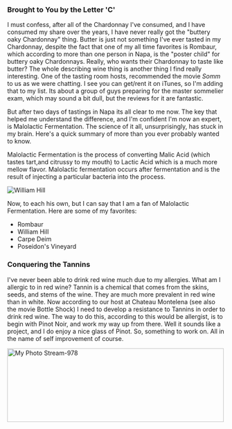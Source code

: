 <!--
.. title: The Word of the Day is Malolactic
.. date: 2014/03/23 22:14:05
.. slug: the-word-of-the-day-is-malolactic
.. tags: Travel, Wine
.. link: 
.. description: 
-->


### Brought to You by the Letter 'C'

I must confess, after all of the Chardonnay I've consumed, and I have consumed my share over the years, I have never really got the "buttery oaky Chardonnay" thing.  Butter is just not something I've ever tasted in my Chardonnay, despite the fact that one of my all time favorites is Rombaur, which according to more than one person in Napa, is the "poster child" for buttery oaky Chardonnays. Really, who wants their Chardonnay to taste like butter?  The whole describing wine thing is another thing I find really interesting.  One of the tasting room hosts, recommended the movie *Somm* to us as we were chatting.  I see you can get/rent it on iTunes, so I'm adding that to my list.  Its about a group of guys preparing for the master sommelier exam, which may sound a bit dull, but the reviews for it are fantastic.

But after two days of tastings in Napa its all clear to me now.  The key that helped me understand the difference, and I'm confident I'm now an expert, is Malolactic Fermentation.  The science of it all, unsurprisingly, has stuck in my brain.  Here's a quick summary of more than you ever probably wanted to know.

Malolactic Fermentation is the process of converting Malic Acid (which tastes tart,and citrussy to my mouth) to Lactic Acid which is a much more mellow flavor.  Malolactic fermentation occurs after fermentation and is the result of injecting a particular bacteria into the process.

![William Hill](http://farm3.staticflickr.com/2877/13381848063_83f9dd310c.jpg)

Now, to each his own, but I can say that I am a fan of Malolactic Fermentation.  Here are some of my favorites:

* Rombaur
* William Hill
* Carpe Deim
* Poseidon's Vineyard

### Conquering the Tannins

I've never been able to drink red wine much due to my allergies.  What am I allergic to in red wine?  Tannin is a chemical that comes from the skins, seeds, and stems of the wine.  They are much more prevalent in red wine than in white.  Now according to our host at Chateau Montelena (see also the movie Bottle Shock) I need to develop a resistance to Tannins in order to drink red wine.  The way to do this, according to this would be allergist, is to begin with Pinot Noir, and work my way up from there.  Well it sounds like a project, and I do enjoy a nice glass of Pinot.  So, something to work on.  All in the name of self improvement of course.

<a href="http://flic.kr/p/movtdk" title="My Photo Stream-978 by -bnmnetp-"><img src="http://farm3.staticflickr.com/2877/13381848063_83f9dd310c.jpg" width="500" height="170" alt="My Photo Stream-978"></a>

